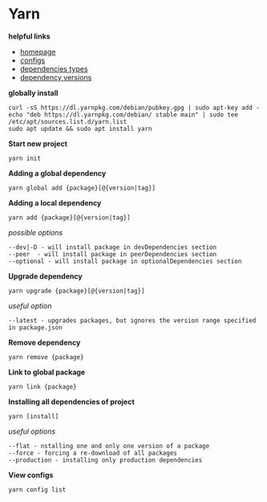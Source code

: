 Yarn
====

**helpful links**
* [homepage](https://yarnpkg.com/en/)
* [configs](https://yarnpkg.com/lang/en/docs/cli/config/)
* [dependencies types](https://yarnpkg.com/en/docs/dependency-types)
* [dependency versions](https://yarnpkg.com/en/docs/dependency-versions)

**globally install**
```
curl -sS https://dl.yarnpkg.com/debian/pubkey.gpg | sudo apt-key add -
echo "deb https://dl.yarnpkg.com/debian/ stable main" | sudo tee /etc/apt/sources.list.d/yarn.list
sudo apt update && sudo apt install yarn
```

**Start new project**
```
yarn init
```

**Adding a global dependency**
```
yarn global add {package}[@{version|tag}]
```

**Adding a local dependency**
```
yarn add {package}[@{version|tag}]
```
_possible options_
```
--dev|-D - will install package in devDependencies section
--peer  - will install package in peerDependencies section
--optional - will install package in optionalDependencies section
```

**Upgrade dependency**
```
yarn upgrade {package}[@{version|tag}]
```
_useful option_
```
--latest - upgrades packages, but ignores the version range specified in package.json
```

**Remove dependency**
```
yarn remove {package}
```

**Link to global package**
```
yarn link {package}
```

**Installing all dependencies of project**
```
yarn [install]
```
_useful options_
```
--flat - nstalling one and only one version of a package
--force - forcing a re-download of all packages
--production - installing only production dependencies
```

**View configs**
```
yarn config list
```
